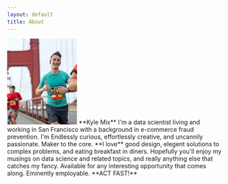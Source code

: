 ```yaml
---
layout: default
title: About
---
```


<img src="/images/bridge.jpg" class="right" />
**Kyle Mix**  
I'm a data scientist living and working in San Francisco with a background in e-commerce fraud prevention.  I'm Endlessly curious, effortlessly creative, and uncannily passionate.  Maker to the core.  **I love** good design, elegent solutions to complex problems, and eating breakfast in diners.  Hopefully you'll enjoy my musings on data science and related topics, and really anything else that catches my fancy.  Available for any interesting opportunity that comes along.  Eminently employable. **ACT FAST!**